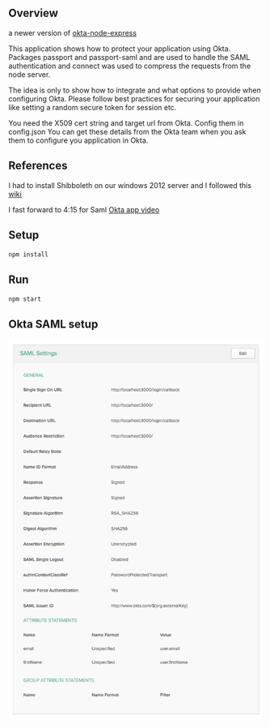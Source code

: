 ## Overview

a newer version of [okta-node-express](https://github.com/ThoughtWorksInc/okta-samples/tree/master/okta-node-express)

This application shows how to protect your application using Okta. Packages passport and passport-saml and are used to handle the SAML authentication and connect was used to compress the requests from the node server.

The idea is only to show how to integrate and what options to provide when configuring Okta. Please follow best practices for securing your application like setting a random secure token for session etc.

You need the X509 cert string and target url from Okta. Config them in config.json You can get these details from the Okta team when you ask them to configure you application in Okta.

## References

I had to install Shibboleth on our windows 2012 server and I followed this [wiki](https://wiki.shibboleth.net/confluence/display/SHIB2/NativeSPWindowsInstall)

I fast forward to 4:15 for Saml [Okta app video](https://support.okta.com/help/articles/Knowledge_Article/Adding-Applications-Using-the-Application-Integration-Wizard-AIW)

## Setup

```
npm install
```

## Run

```
npm start
```

## Okta SAML setup

![Okta SAML 2.0](./okta-saml-settings.png)
